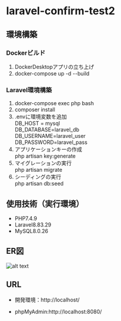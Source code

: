 # laravel-confirm-test2  

## 環境構築  
### Dockerビルド  
1. DockerDesktopアプリの立ち上げ  
2. docker-compose up -d --build  
### Laravel環境構築  
1. docker-compose exec php bash  
2. composer install  
3. .envに環境変数を追加  
    DB_HOST = mysql  
    DB_DATABASE=laravel_db  
    DB_USERNAME=laravel_user  
    DB_PASSWORD=laravel_pass  
4. アプリケーションキーの作成  
    php artisan key:generate  
5. マイグレーションの実行  
    php artisan migrate  
6. シーディングの実行  
    php artisan db:seed  

## 使用技術（実行環境）  
 - PHP7.4.9  
 - Laravel8.83.29  
 - MySQL8.0.26  
## ER図  
![alt text](erd.png)  

## URL
- 開発環境：http://localhost/  

- phpMyAdmin:http://localhost:8080/

